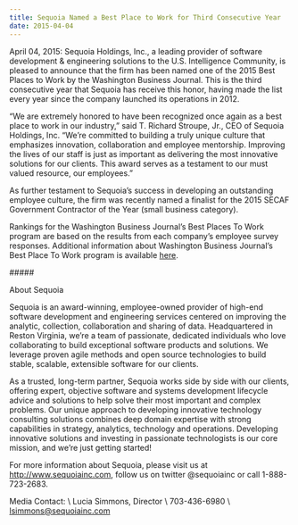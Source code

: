```yaml
---
title: Sequoia Named a Best Place to Work for Third Consecutive Year
date: 2015-04-04
---
```


April 04, 2015: Sequoia Holdings, Inc., a leading provider of software development & engineering solutions to the U.S. Intelligence Community, is pleased to announce that the firm has been named one of the 2015 Best Places to Work by the Washington Business Journal. This is the third consecutive year that Sequoia has receive this honor, having made the list every year since the company launched its operations in 2012.

“We are extremely honored to have been recognized once again as a best place to work in our industry,” said T. Richard Stroupe, Jr., CEO of Sequoia Holdings, Inc. “We’re committed to building a truly unique culture that emphasizes innovation, collaboration and employee mentorship. Improving the lives of our staff is just as important as delivering the most innovative solutions for our clients. This award serves as a testament to our must valued resource, our employees.”

As further testament to Sequoia’s success in developing an outstanding employee culture, the firm was recently named a finalist for the 2015 SECAF Government Contractor of the Year (small business category).

Rankings for the Washington Business Journal’s Best Places To Work program are based on the results from each company’s employee survey responses. Additional information about Washington Business Journal’s Best Place To Work program is available [here](http://www.bizjournals.com/washington/best-places-to-work/event/109491).

\#\#\#\#\#

About Sequoia

Sequoia is an award-winning, employee-owned provider of high-end software development and engineering services centered on improving the analytic, collection, collaboration and sharing of data. Headquartered in Reston Virginia, we’re a team of passionate, dedicated individuals who love collaborating to build exceptional software products and solutions. We leverage proven agile methods and open source technologies to build stable, scalable, extensible software for our clients.

As a trusted, long-term partner, Sequoia works side by side with our clients, offering expert, objective software and systems development lifecycle advice and solutions to help solve their most important and complex problems. Our unique approach to developing innovative technology consulting solutions combines deep domain expertise with strong capabilities in strategy, analytics, technology and operations. Developing innovative solutions and investing in passionate technologists is our core mission, and we’re just getting started!

For more information about Sequoia, please visit us at <http://www.sequoiainc.com>, follow us on twitter @sequoiainc or call 1-888-723-2683.

Media Contact: \\
Lucia Simmons, Director \\
703-436-6980 \\
lsimmons@sequoiainc.com